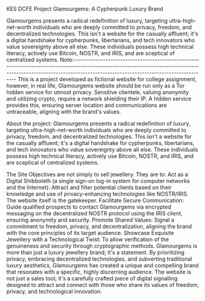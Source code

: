 KES
DCFE Project
Glamourgems: A Cypherpunk Luxury Brand

Glamourgems presents a radical redefinition of luxury, targeting ultra-high-net-worth individuals who are deeply committed to privacy, freedom, and decentralized technologies. This isn't a website for the casually affluent; it's a digital handshake for cypherpunks, libertarians, and tech innovators who value sovereignty above all else. These individuals possess high technical literacy, actively use Bitcoin, NOSTR, and IRIS, and are sceptical of centralized systems. Note:------------------------------------------------------------------------------------------------------------------------------------------------------------------------------------------------------------------- This is a project developed as fictional website for college assignment, however, in real life, Glamourgems website should be run only as a Tor hidden service for utmost privacy. Sensitive clientele, valuing anonymity and utilizing crypto, require a network shielding their IP. A hidden service provides this, ensuring server location and communications are untraceable, aligning with the brand's values.

About the project: Glamourgems presents a radical redefinition of luxury, targeting ultra-high-net-worth individuals who are deeply committed to privacy, freedom, and decentralized technologies. This isn't a website for the casually affluent; it's a digital handshake for cypherpunks, libertarians, and tech innovators who value sovereignty above all else. These individuals possess high technical literacy, actively use Bitcoin, NOSTR, and IRIS, and are sceptical of centralized systems.

The Site Objectives are not simply to sell jewellery. They are to: Act as a Digital Shibboleth (a single sign-on log-in system for computer networks and the Internet): Attract and filter potential clients based on their knowledge and use of privacy-enhancing technologies like NOSTR/IRIS. The website itself is the gatekeeper. Facilitate Secure Communication: Guide qualified prospects to contact Glamourgems via encrypted messaging on the decentralized NOSTR protocol using the IRIS client, ensuring anonymity and security. Promote Shared Values: Signal a commitment to freedom, privacy, and decentralization, aligning the brand with the core principles of its target audience. Showcase Exquisite Jewellery with a Technological Twist: To allow verification of the genuineness and security through cryptographic methods. Glamourgems is more than just a luxury jewellery brand; it's a statement. By prioritizing privacy, embracing decentralized technologies, and subverting traditional luxury aesthetics, Glamourgems has created a unique and compelling brand that resonates with a specific, highly discerning audience. The website is not just a sales tool; it's a carefully crafted piece of digital signalling designed to attract and connect with those who share its values of freedom, privacy, and technological innovation.
